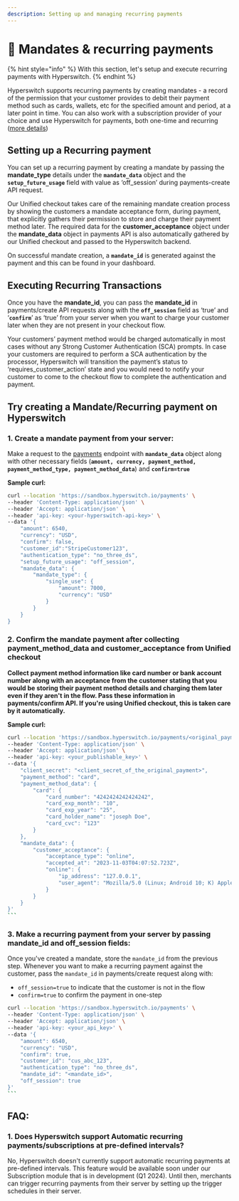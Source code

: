 ```yaml
---
description: Setting up and managing recurring payments
---
```


# 🔁 Mandates & recurring payments

{% hint style="info" %}
With this section, let's setup and execute recurring payments with Hyperswitch.
{% endhint %}

Hyperswitch supports recurring payments by creating mandates - a record of the permission that your customer provides to debit their payment method such as cards, wallets, etc for the specified amount and period, at a later point in time. You can also work with a subscription provider of your choice and use Hyperswitch for payments, both one-time and recurring ([more details](https://docs.hyperswitch.io/features/payment-flows-and-management/subscriptions))

## Setting up a Recurring payment

You can set up a recurring payment by creating a mandate by passing the **mandate\_type** details under the **`mandate_data`** object and the **`setup_future_usage`** field with value as ‘off\_session’ during payments-create API request.

Our Unified checkout takes care of the remaining mandate creation process by showing the customers a mandate acceptance form, during payment, that explicitly gathers their permission to store and charge their payment method later. The required data for the **customer\_acceptance** object under the **mandate\_data** object in payments API is also automatically gathered by our Unified checkout and passed to the Hyperswitch backend.

On successful mandate creation, a **`mandate_id`** is generated against the payment and this can be found in your dashboard.

## Executing Recurring Transactions

Once you have the **mandate\_id**, you can pass the **mandate\_id** in payments/create API requests along with the **`off_session`** field as ‘true’ and ‘**`confirm`**’ as ‘true’ from your server when you want to charge your customer later when they are not present in your checkout flow.

Your customers’ payment method would be charged automatically in most cases without any Strong Customer Authentication (SCA) prompts. In case your customers are required to perform a SCA authentication by the processor, Hyperswitch will transition the payment’s status to ‘requires\_customer\_action’ state and you would need to notify your customer to come to the checkout flow to complete the authentication and payment.

## Try creating a Mandate/Recurring payment on Hyperswitch

### **1.  Create a mandate payment from your server:**&#x20;

Make a request to the [payments](https://api-reference.hyperswitch.io/api-reference/payments/payments--create) endpoint with **`mandate_data`** object along with other necessary fields  (**`amount, currency, payment_method, payment_method_type, payment_method_data`**) and **`confirm=true`**

**Sample curl:**

```bash
curl --location 'https://sandbox.hyperswitch.io/payments' \
--header 'Content-Type: application/json' \
--header 'Accept: application/json' \
--header 'api-key: <your-hyperswitch-api-key>' \
--data '{
    "amount": 6540,
    "currency": "USD",
    "confirm": false,
    "customer_id":"StripeCustomer123",
    "authentication_type": "no_three_ds",
    "setup_future_usage": "off_session",
    "mandate_data": {
        "mandate_type": {
            "single_use": {
                "amount": 7000,
                "currency": "USD"
            }
        }
    }
}
```

### **2.  Confirm the mandate payment after collecting payment\_method\_data and customer\_acceptance from Unified checkout**

**Collect payment method information like card number or bank account number along with an acceptance from the customer stating that you would be storing their payment method details and charging them later even if they aren't in the flow. Pass these information in payments/confirm API. If you're using Unified checkout, this is taken care by it automatically.**

**Sample curl:**

````bash
curl --location 'https://sandbox.hyperswitch.io/payments/<original_payment_id>/confirm' \
--header 'Content-Type: application/json' \
--header 'Accept: application/json' \
--header 'api-key: <your_publishable_key>' \
--data '{
    "client_secret": "<client_secret_of_the_original_payment>",
    "payment_method": "card",
    "payment_method_data": {
        "card": {
            "card_number": "4242424242424242",
            "card_exp_month": "10",
            "card_exp_year": "25",
            "card_holder_name": "joseph Doe",
            "card_cvc": "123"
        }
    },
    "mandate_data": {
        "customer_acceptance": {
            "acceptance_type": "online",
            "accepted_at": "2023-11-03T04:07:52.723Z",
            "online": {
                "ip_address": "127.0.0.1",
                "user_agent": "Mozilla/5.0 (Linux; Android 10; K) AppleWebKit/537.36 (KHTML, like Gecko) Chrome/114.0.0.0 Safari/537.36"
            }
        }
    }
}'
```
````

### 3. Make a recurring payment from your server by passing mandate\_id and off\_session fields:

Once you've created a mandate, store the `mandate_id` from the previous step. Whenever you want to make a recurring payment against the customer, pass the `mandate_id` in payments/create request along with:

* `off_session=true` to indicate that the customer is not in the flow&#x20;
* `confirm=true` to confirm the payment in one-step

````bash
curl --location 'https://sandbox.hyperswitch.io/payments' \
--header 'Content-Type: application/json' \
--header 'Accept: application/json' \
--header 'api-key: <your_api_key>' \
--data '{
    "amount": 6540,
    "currency": "USD",
    "confirm": true,
    "customer_id": "cus_abc_123",
    "authentication_type": "no_three_ds",
    "mandate_id": "<mandate_id>",
    "off_session": true
}'
```
````

## FAQ:

### **1. Does Hyperswitch support Automatic recurring payments/subscriptions at pre-defined intervals?**

No, Hyperswitch doesn't currently support automatic recurring payments at pre-defined intervals. This feature would be available soon under our Subscription module that is in development (Q1 2024). Until then, merchants can trigger recurring payments from their server by setting up the trigger schedules in their server.

